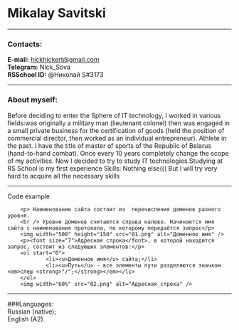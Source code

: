 # Mikalay Savitski
***
### Contacts:
**E-mail:** hickhickert@gmail.com<br />
**Telegram:** Nick_Sova<br />
**RSSchool ID:** @Николай S#3173 
***
### About myself:
Before deciding to enter the Sphere of IT technology, I worked in various fields:was originally a military man (lieutenant colonel) then was engaged in a small private business for the certification of goods (held the position of commercial director, then worked as an individual entrepreneur). Athlete in the past. I have the title of master of sports of the Republic of Belarus (hand-to-hand combat). Оnce every 10 years completely change the scope of my activities. Now I decided to try to study IT technologies.Studying at RS School is my first experience
Skills:
Nothing else((( But I will try very hard to acquire all the necessary skills
***
Code example
 
        <p> Наименование сайта состоит из  перечисления доменов разного уровня. 
        <br /> Уровни доменов считаются справа налево. Начинается имя сайта с наименования протокола, по которому передаётся запрос</p>
        <img width="500" height="150" src="01.png" alt="Доменное имя" />
        <p><font size="7">Адресная строка</font>, в которой находится запрос, состоит из следующих элементов:</p>
        <ol start="0"> 
                <li><u>Доменное имя</u> сайта;</li>
                <li><u>Путь</u> - все элементы пути разделяются значком <em>слеш <strong>"/";</strong></em></li>
        </ol>
        <img width="60%" src="02.png" alt="Адресная_строка" />
***
###Languages:<br />
Russian (native);<br />
English (A2).
